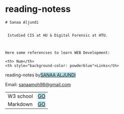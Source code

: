 # reading-notess

 
    # Sanaa Aljundi
    
  
     Istudied CIS at HU & Digital Forensic at HTU.
     
     
   
    Here some referencses to learn WEB Development:
    
<table>

    <th> Num</th>
    <th style="background-color: powderblue">Links</th>
  </tr>
  <tr>
    <td>W3 school</td>
    <td> <a href="https://www.w3schools.com/" style="background-color: powderblue">GO</td>
  </tr>
  <tr>
    <td>Markdown</td>
    <td>  <a href="https://en.wikipedia.org/wiki/Markdown "  style="background-color: powderblue">GO</td>
 

reading-notes by<a href="https://sanaa21.github.io/reading-notess/" style="background-color: powderblue">SANAA ALJUNDI </a>


Email: sanaamoh96@gmail.com

